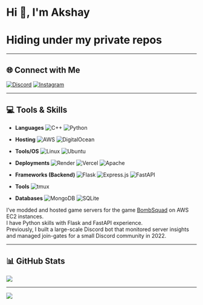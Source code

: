 # Hi 👋, I'm Akshay
# Hiding under my private repos

---



## 🌐 Connect with Me
[![Discord](https://img.shields.io/badge/Discord-%237289DA.svg?logo=discord&logoColor=white)](https://discord.com/users/489750111094702110) 
[![Instagram](https://img.shields.io/badge/Instagram-%23E4405F.svg?logo=Instagram&logoColor=white)](https://instagram.com/akshay.xy7) 

---

## 💻 Tools & Skills
- **Languages**
    ![C++](https://img.shields.io/badge/c++-%2300599C.svg?style=for-the-badge&logo=c%2B%2B&logoColor=white) 
    ![Python](https://img.shields.io/badge/python-3670A0?style=for-the-badge&logo=python&logoColor=ffdd54)
- **Hosting**
  ![AWS](https://img.shields.io/badge/AWS-%23FF9900.svg?style=for-the-badge&logo=amazon-aws&logoColor=white) 
  ![DigitalOcean](https://img.shields.io/badge/DigitalOcean-%230167ff.svg?style=for-the-badge&logo=digitalOcean&logoColor=white)
- **Tools/OS**
  ![Linux](https://img.shields.io/badge/Linux-FCC624?style=for-the-badge&logo=linux&logoColor=black)
  ![Ubuntu](https://img.shields.io/badge/Ubuntu-E95420?style=for-the-badge&logo=Ubuntu&logoColor=white)
- **Deployments**
  ![Render](https://img.shields.io/badge/Render-%46E3B7.svg?style=for-the-badge&logo=render&logoColor=white) 
  ![Vercel](https://img.shields.io/badge/vercel-%23000000.svg?style=for-the-badge&logo=vercel&logoColor=white)
  ![Apache](https://img.shields.io/badge/apache-%23D42029.svg?style=for-the-badge&logo=apache&logoColor=white) 
- **Frameworks (Backend)**
  ![Flask](https://img.shields.io/badge/flask-%23000.svg?style=for-the-badge&logo=flask&logoColor=white)
  ![Express.js](https://img.shields.io/badge/express.js-%23404d59.svg?style=for-the-badge&logo=express&logoColor=%2361DAFB)
  ![FastAPI](https://img.shields.io/badge/FastAPI-005571?style=for-the-badge&logo=fastapi) 
- **Tools**
  ![tmux](https://img.shields.io/badge/tmux-1BB91F?style=for-the-badge&logo=tmux&logoColor=white)

- **Databases**
  ![MongoDB](https://img.shields.io/badge/MongoDB-%234ea94b.svg?style=for-the-badge&logo=mongodb&logoColor=white) 
  ![SQLite](https://img.shields.io/badge/sqlite-%2307405e.svg?style=for-the-badge&logo=sqlite&logoColor=white)

<p>
I’ve modded and hosted game servers for the game <a href="https://play.google.com/store/apps/details?id=net.froemling.bombsquad&hl=en_IN&pli=1" target="_blank">BombSquad</a> on AWS EC2 instances.<br/>
I have Python skills with Flask and FastAPI experience.<br/>
Previously, I built a large-scale Discord bot that monitored server insights and managed join-gates for a small Discord community in 2022.
</p>

---

## 📊 GitHub Stats
![](https://nirzak-streak-stats.vercel.app/?user=Expacio&theme=dark&hide_border=false)<br/>

---

[![](https://visitcount.itsvg.in/api?id=Expacio&icon=0&color=0)](https://visitcount.itsvg.in)

</div>
